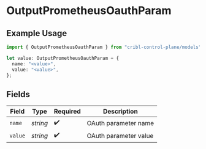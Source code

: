 # OutputPrometheusOauthParam

## Example Usage

```typescript
import { OutputPrometheusOauthParam } from "cribl-control-plane/models";

let value: OutputPrometheusOauthParam = {
  name: "<value>",
  value: "<value>",
};
```

## Fields

| Field                 | Type                  | Required              | Description           |
| --------------------- | --------------------- | --------------------- | --------------------- |
| `name`                | *string*              | :heavy_check_mark:    | OAuth parameter name  |
| `value`               | *string*              | :heavy_check_mark:    | OAuth parameter value |